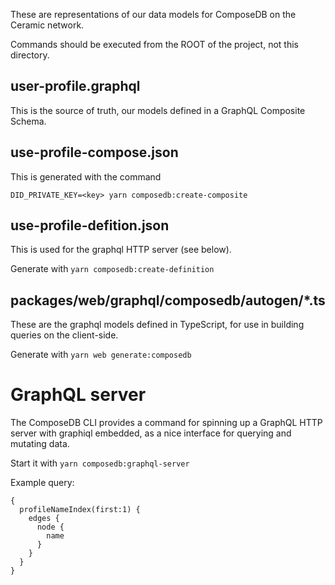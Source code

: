 These are representations of our data models for ComposeDB on the Ceramic network.

Commands should be executed from the ROOT of the project, not this directory.

## user-profile.graphql

This is the source of truth, our models defined in a GraphQL Composite Schema.

## use-profile-compose.json

This is generated with the command

`DID_PRIVATE_KEY=<key> yarn composedb:create-composite`

## use-profile-defition.json

This is used for the graphql HTTP server (see below).

Generate with `yarn composedb:create-definition`

## packages/web/graphql/composedb/autogen/\*.ts

These are the graphql models defined in TypeScript, for use in building queries on the client-side.

Generate with `yarn web generate:composedb`

# GraphQL server

The ComposeDB CLI provides a command for spinning up a GraphQL HTTP server with graphiql embedded, as a nice interface for querying and mutating data.

Start it with `yarn composedb:graphql-server`

Example query:

```
{
  profileNameIndex(first:1) {
    edges {
      node {
        name
      }
    }
  }
}
```
